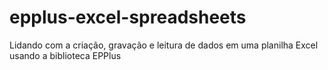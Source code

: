 # epplus-excel-spreadsheets
Lidando com a criação, gravação e leitura de dados em uma planilha Excel usando a biblioteca EPPlus
